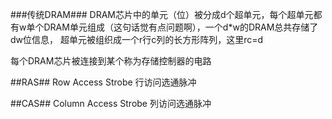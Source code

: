 ###传统DRAM###
DRAM芯片中的单元（位）被分成d个超单元，每个超单元都有w单个DRAM单元组成（这句话觉有点问题啊），一个d*w的DRAM总共存储了dw位信息，
超单元被组织成一个r行c列的长方形阵列，这里rc=d

每个DRAM芯片被连接到某个称为存储控制器的电路

##RAS##
Row Access Strobe 行访问选通脉冲

##CAS##
Column Access Strobe 列访问选通脉冲

